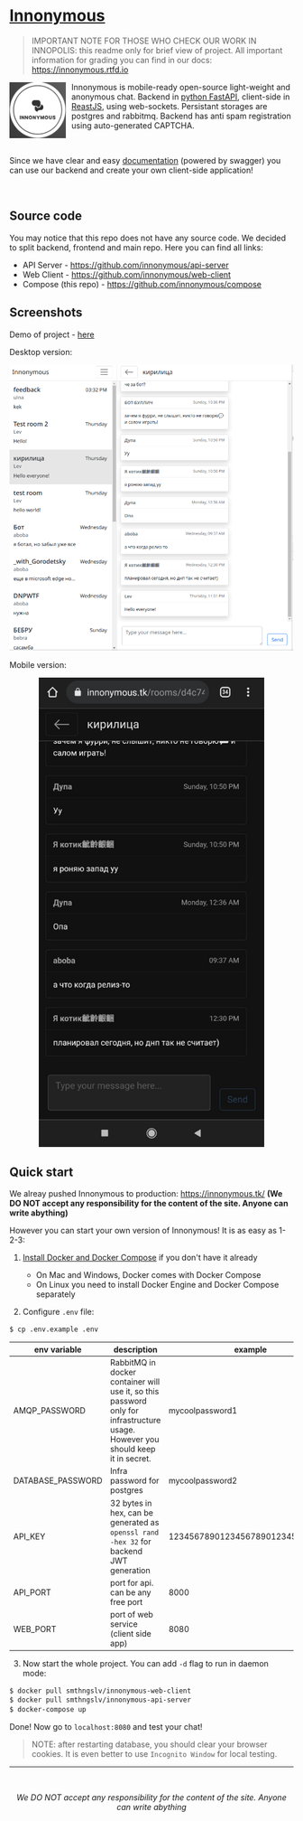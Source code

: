 # [Innonymous](https://innonymous.tk/)

> IMPORTANT NOTE FOR THOSE WHO CHECK OUR WORK IN INNOPOLIS: this readme only for brief view of project. All important information for grading you can find in our docs: https://innonymous.rtfd.io

<img src="docs/src/images/logo.png" align="left" width=100 style="margin: 0px 10px 0px 0px"> Innonymous is mobile-ready open-source light-weight and anonymous chat. Backend in [python FastAPI](https://fastapi.tiangolo.com/), client-side in [ReastJS](https://reactjs.org/), using web-sockets. Persistant storages are postgres and rabbitmq. Backend has anti spam registration using auto-generated CAPTCHA.

<br>

Since we have clear and easy [documentation](https://innonymous.tk/api/docs) (powered by swagger) you can use our backend and create your own client-side application! 

<br>

## Source code

You may notice that this repo does not have any source code. We decided to split backend, frontend and main repo. Here you can find all links:

+ API Server - https://github.com/innonymous/api-server
+ Web Client - https://github.com/innonymous/web-client
+ Compose (this repo) - https://github.com/innonymous/compose

## Screenshots

Demo of project - [here](https://www.loom.com/share/6995e1a95db54426879e03e139dd61d5)

Desktop version:
<p align="center">
<img src="docs/src/images/app_example1.png" width="800px" />
</p>

Mobile version:
<p align="center">
<img src="docs/src/images/app_example2.jpg" width="400px" />
</p>


## Quick start

We alreay pushed Innonymous to production: https://innonymous.tk/ **(We DO NOT accept any responsibility for the content of the site. Anyone can write abything)**



However you can start your own version of Innonymous! It is as easy as 1-2-3:

1. [Install Docker and Docker Compose](https://docs.docker.com/get-docker/) if you don't have it already
    * On Mac and Windows, Docker comes with Docker Compose
    * On Linux you need to install Docker Engine and Docker Compose separately

2. Configure `.env` file:
```sh
$ cp .env.example .env
```
|env variable|description|example|
|--|--|--|
|AMQP_PASSWORD| RabbitMQ in docker container will use it, so this password only for infrastructure usage. However you should keep it in secret. |mycoolpassword1|
|DATABASE_PASSWORD| Infra password for postgres |mycoolpassword2|
|API_KEY| 32 bytes in hex, can be generated as `openssl rand -hex 32` for backend JWT generation |12345678901234567890123456789012|
|API_PORT| port for api. can be any free port| 8000 |
|WEB_PORT| port of web service (client side app)| 8080|



3. Now start the whole project. You can add `-d` flag to run in daemon mode:

```sh
$ docker pull smthngslv/innonymous-web-client
$ docker pull smthngslv/innonymous-api-server
$ docker-compose up
```

Done! Now go to `localhost:8080` and test your chat!

> NOTE: after restarting database, you should clear your browser cookies. It is even better to use `Incognito Window` for local testing.

<hr>
<br>

<center> 

*We DO NOT accept any responsibility for the content of the site. Anyone can write abything* 

</center>